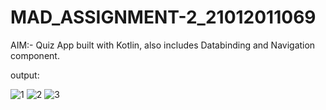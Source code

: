 # MAD_ASSIGNMENT-2_21012011069

 AIM:- Quiz App built with Kotlin, also includes Databinding and Navigation component.

output:

![1](https://github.com/Patelbhoomi122/MAD_ASSIGNMENT-2_21012011069/assets/98692265/da200513-2c08-470e-a2ba-a063cfa30d5a)
![2](https://github.com/Patelbhoomi122/MAD_ASSIGNMENT-2_21012011069/assets/98692265/4ccaadf4-4db0-441b-a085-613fa2352d7d)
![3](https://github.com/Patelbhoomi122/MAD_ASSIGNMENT-2_21012011069/assets/98692265/07a4e21f-b9f9-49e3-a68c-7c20bc8c53b7)

